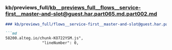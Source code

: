 ### kb/previews_full/kb__previews_full__flows__service-first__master-and-slot@guest.har.part065.md.part002.md

```md
### kb/previews_full/flows__service-first__master-and-slot@guest.har.part065.md (part 002)

```md
58200.alteg.io/chunk-KO722YSM.js",
                "lineNumber": 0,
  
```

```

```
